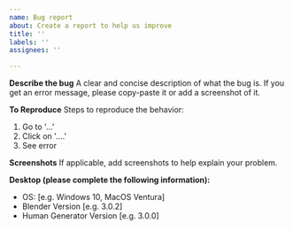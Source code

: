 ```yaml
---
name: Bug report
about: Create a report to help us improve
title: ''
labels: ''
assignees: ''

---
```


**Describe the bug**
A clear and concise description of what the bug is. If you get an error message, please copy-paste it or add a screenshot of it.

**To Reproduce**
Steps to reproduce the behavior:
1. Go to '...'
2. Click on '....'
3. See error

**Screenshots**
If applicable, add screenshots to help explain your problem.

**Desktop (please complete the following information):**
 - OS: [e.g. Windows 10, MacOS Ventura]
 - Blender Version [e.g. 3.0.2]
 - Human Generator Version [e.g. 3.0.0]
